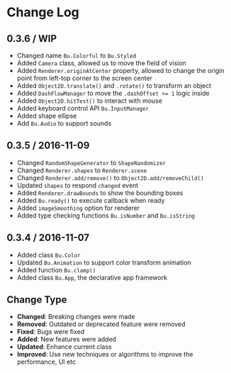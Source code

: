 Change Log
==========

## 0.3.6 / WIP

- Changed name `Bu.Colorful` to `Bu.Styled`
- Added `Camera` class, allowed us to move the field of vision
- Added `Renderer.originAtCenter` property, allowed to change
    the origin point from left-top corner to the screen center
- Added `Object2D.translate()` and `.rotate()` to transform an object
- Added `DashFlowManager` to move the `.dashOffset += 1` logic inside
- Added `Object2D.hitTest()` to interact with mouse
- Added keyboard control API `Bu.InputManager`
- Added shape ellipse
- Add `Bu.Audio` to support sounds



## 0.3.5 / 2016-11-09

- Changed `RandomShapeGenerator` to `ShapeRandomizer`
- Changed `Renderer.shapes` to `Renderer.scene`
- Changed `Renderer.add/remove()` to `Object2D.add/removeChild()`
- Updated `shapes` to respond `changed` event
- Added `Renderer.drawBounds` to show the bounding boxes
- Added `Bu.ready()` to execute callback when ready
- Added `imageSmoothing` option for renderer
- Added type checking functions `Bu.isNumber` and `Bu.isString`


## 0.3.4 / 2016-11-07

- Added class `Bu.Color`
- Updated `Bu.Animation` to support color transform animation
- Added function `Bu.clamp()`
- Added class `Bu.App`, the declarative app framework


## Change Type

- **Changed**: Breaking changes were made
- **Removed**: Outdated or deprecated feature were removed
- **Fixed**: Bugs were fixed
- **Added**: New features were added
- **Updated**: Enhance current class
- **Improved**: Use new techniques or algorithms to improve the performance, UI etc
